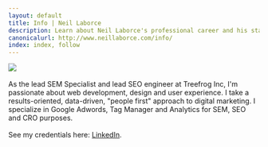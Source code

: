 ```yaml
---
layout: default
title: Info | Neil Laborce
description: Learn about Neil Laborce's professional career and his start into SEO.
canonicalurl: http://www.neillaborce.com/info/
index: index, follow
---
```

<img src="{{ site.baseurl }}/images/neillaborce-info.png">
<br>
<br>As the lead SEM Specialist and lead SEO engineer at Treefrog Inc, I'm passionate about web development, design and user experience. I take a results-oriented, data-driven, "people first" approach to digital marketing. I specialize in Google Adwords, Tag Manager and Analytics for SEM, SEO and CRO purposes. 
<br>
<br>See my credentials here: <a href="https://ca.linkedin.com/in/rnlaborce">LinkedIn</a>.
<br>
<br>
